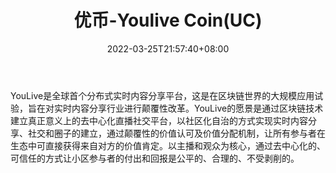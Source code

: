 ﻿---
weight: 
title: "优币-Youlive Coin(UC)"
description: "YouLive是全球首个分布式实时内容分享平台，这是在区块链世界的大规模应用试验，旨在对实时内容分享行业进行颠覆性改革"
date: 2022-03-25T21:57:40+08:00
lastmod: 2022-03-25T16:45:40+08:00
draft: false
authors: ["Metabd"]
featuredImage: "youbi-youlive-coinuc.webp"
link: ""
tags: ["数字代币","优币-Youlive Coin(UC)"]
categories: ["navigation"]
navigation: ["数字代币"]
lightgallery: true
toc: true
pinned: false
recommend: false
recommend1: false
---
YouLive是全球首个分布式实时内容分享平台，这是在区块链世界的大规模应用试验，旨在对实时内容分享行业进行颠覆性改革。YouLive的愿景是通过区块链技术建立真正意义上的去中心化直播社交平台，以社区化自治的方式实现实时内容分享、社交和圈子的建立，通过颠覆性的价值认可及价值分配机制，让所有参与者在生态中可直接获得来自对方的价值肯定。以主播和观众为核心，通过去中心化的、可信任的方式让小区参与者的付出和回报是公平的、合理的、不受剥削的。
